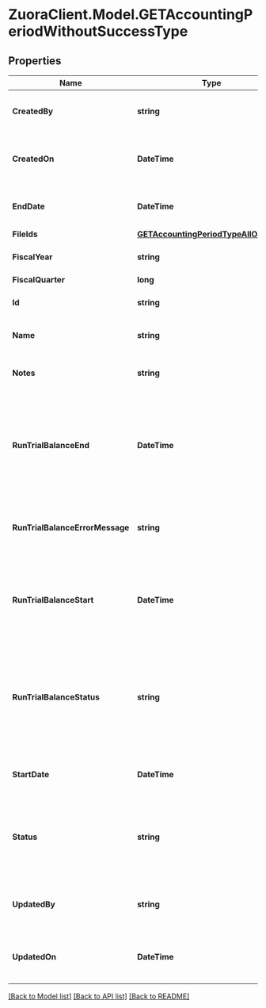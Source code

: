 # ZuoraClient.Model.GETAccountingPeriodWithoutSuccessType

## Properties

Name | Type | Description | Notes
------------ | ------------- | ------------- | -------------
**CreatedBy** | **string** | ID of the user who created the accounting period.  | [optional] 
**CreatedOn** | **DateTime** | Date and time when the accounting period was created.  | [optional] 
**EndDate** | **DateTime** | The end date of the accounting period.  | [optional] 
**FileIds** | [**GETAccountingPeriodTypeAllOfFileIds**](GETAccountingPeriodTypeAllOfFileIds.md) |  | [optional] 
**FiscalYear** | **string** | Fiscal year of the accounting period.  | [optional] 
**FiscalQuarter** | **long** |  | [optional] 
**Id** | **string** | ID of the accounting period.  | [optional] 
**Name** | **string** | Name of the accounting period.  | [optional] 
**Notes** | **string** | Any optional notes about the accounting period.  | [optional] 
**RunTrialBalanceEnd** | **DateTime** | Date and time that the trial balance was completed. If the trial balance status is &#x60;Pending&#x60;, &#x60;Processing&#x60;, or &#x60;Error&#x60;, this field is &#x60;null&#x60;.  | [optional] 
**RunTrialBalanceErrorMessage** | **string** | If trial balance status is Error, an error message is returned in this field.  | [optional] 
**RunTrialBalanceStart** | **DateTime** | Date and time that the trial balance was run. If the trial balance status is &#x60;Pending&#x60;, this field is &#x60;null&#x60;.  | [optional] 
**RunTrialBalanceStatus** | **string** | Status of the trial balance for the accounting period. Possible values:  * &#x60;Pending&#x60; * &#x60;Processing&#x60; * &#x60;Completed&#x60; * &#x60;Error&#x60;  | [optional] 
**StartDate** | **DateTime** | The start date of the accounting period.  | [optional] 
**Status** | **string** | Status of the accounting period. Possible values:  * &#x60;Open&#x60; * &#x60;PendingClose&#x60; * &#x60;Closed&#x60;  | [optional] 
**UpdatedBy** | **string** | D of the user who last updated the accounting period.  | [optional] 
**UpdatedOn** | **DateTime** | Date and time when the accounting period was last updated.  | [optional] 

[[Back to Model list]](../README.md#documentation-for-models) [[Back to API list]](../README.md#documentation-for-api-endpoints) [[Back to README]](../README.md)


